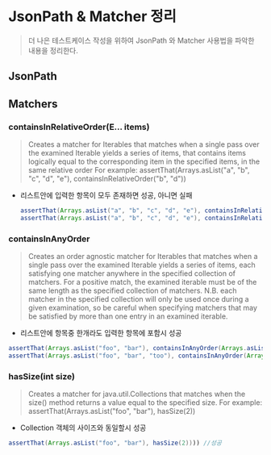 # JsonPath & Matcher 정리

> 더 나은 테스트케이스 작성을 위하여 JsonPath 와 Matcher 사용법을 파악한 내용을 정리한다.



## JsonPath











## Matchers

### containsInRelativeOrder(E... items)

> Creates a matcher for Iterables that matches when a single pass over the examined Iterable yields a series of items, that contains items logically equal to the corresponding item in the specified items, in the same relative order For example:
> assertThat(Arrays.asList("a", "b", "c", "d", "e"), containsInRelativeOrder("b", "d"))

* 리스트안에 입력한 항목이 모두 존재하면 성공, 아니면 실패

  ```java
  assertThat(Arrays.asList("a", "b", "c", "d", "e"), containsInRelativeOrder("b", "d")) // SUCCESS
  assertThat(Arrays.asList("a", "b", "c", "d", "e"), containsInRelativeOrder("b", "d", "f")) //FAIL
  ```

  



### containsInAnyOrder

> Creates an order agnostic matcher for Iterables that matches when a single pass over the examined Iterable yields a series of items, each satisfying one matcher anywhere in the specified collection of matchers. For a positive match, the examined iterable must be of the same length as the specified collection of matchers.
> N.B. each matcher in the specified collection will only be used once during a given examination, so be careful when specifying matchers that may be satisfied by more than one entry in an examined iterable.

* 리스트안에 항목중 한개라도 입력한 항목에 포함시 성공

```java
assertThat(Arrays.asList("foo", "bar"), containsInAnyOrder(Arrays.asList(equalTo("bar"), equalTo("foo")))) // SUCCESS
assertThat(Arrays.asList("foo", "bar", "too"), containsInAnyOrder(Arrays.asList(equalTo("bar"), equalTo("foo")))) //FAIL
```



### hasSize(int size)

>Creates a matcher for java.util.Collections that matches when the size() method returns a value equal to the specified size. For example:
>assertThat(Arrays.asList("foo", "bar"), hasSize(2))

* Collection 객체의 사이즈와 동일할시 성공

```java
assertThat(Arrays.asList("foo", "bar"), hasSize(2)))) //성공 
```

